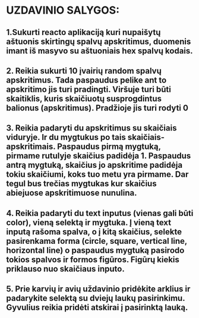# UZDAVINIO SALYGOS:

## 1.Sukurti reacto aplikaciją kuri nupaišytų aštuonis skirtingų spalvų apskritimus, duomenis imant iš masyvo su aštuoniais hex spalvų kodais.
## 2. Reikia sukurti 10 įvairių random spalvų apskritimus. Tada paspaudus pelike ant to apskritimo jis turi pradingti. Viršuje turi būti skaitiklis, kuris skaičiuotų susprogdintus balionus (apskritimus). Pradžioje jis turi rodyti 0
## 3. Reikia padaryti du apskritimus su skaičiais viduryje. Ir du mygtukus po tais skaičiais-apskritimais. Paspaudus pirmą mygtuką, pirmame rutulyje skaičius padidėja 1. Paspaudus antrą mygtuką, skaičius jo apskritime padidėja tokiu skaičiumi, koks tuo metu yra pirmame. Dar tegul bus trečias mygtukas kur skaičius abiejuose apskritimuose nunulina.
## 4. Reikia padaryti du text inputus (vienas gali būti color), vieną selektą ir mygtuka. Į vieną text inputą rašoma spalva, o į kitą skaičius, selekte pasirenkama forma (circle, square, vertical line, horizontal line) o paspaudus mygtuką pasirodo tokios spalvos ir formos figūros. Figūrų kiekis priklauso nuo skaičiaus inputo.
## 5. Prie karvių ir avių uždavinio pridėkite arklius ir padarykite selektą su dviejų laukų pasirinkimu. Gyvulius reikia pridėti atskirai į pasirinktą lauką.

